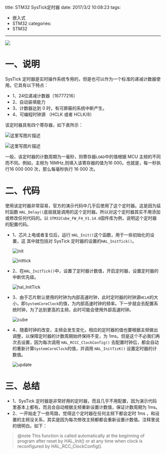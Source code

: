 title: STM32 SysTick定时器
date: 2017/3/2 10:08:23
tags:
- 嵌入式
- STM32
categories:
- STM32
---

![](http://od68ytlrn.bkt.clouddn.com/STM32%20SysTick.png)

<!-- more -->

# 一、说明

SysTick 定时器是实时操作系统专用的，但是也可以作为一个标准的递减计数器使用。它具有以下特点：

- 1、24位递减计数器（16777216）
- 2、自动装填能力
- 3、计数器达到 0 时，有可屏蔽的系统中断产生。
- 4、可编程时钟源 （HCLK 或者 HCLK/8）

该定时器具有四个寄存器，如下表所示：

![这里写图片描述](http://img.blog.csdn.net/20170302190239935?watermark/2/text/aHR0cDovL2Jsb2cuY3Nkbi5uZXQvdTAxMTMwMzQ0Mw==/font/5a6L5L2T/fontsize/400/fill/I0JBQkFCMA==/dissolve/70/gravity/SouthEast)

![这里写图片描述](http://img.blog.csdn.net/20170302190300373?watermark/2/text/aHR0cDovL2Jsb2cuY3Nkbi5uZXQvdTAxMTMwMzQ0Mw==/font/5a6L5L2T/fontsize/400/fill/I0JBQkFCMA==/dissolve/70/gravity/SouthEast)

一般，该定时器的计数周期为一毫秒，则寄存器`LOAD`中的值根据 MCU 主频的不同而不同。例如，主频为 16MHz,则填入该寄存器的值为16 000。也就是，每一秒执行16 000 000 次，那么每毫秒执行 16 000 次。

# 二、代码

使用该定时器非常容易，官方的演示代码中几乎后使用了这个定时器。这是因为延时函数 `HAL_Delay()`底层就是调用的这个定时器。所以对这个定时器其实不用添加或修改任何代码的。以 `STM32Cube_FW_F4_V1.14.0`固件库为例，说明这个定时器的配置代码。

- 1、芯片上电或者复位后，运行 `HAL_Init()`这个函数，用于一些初始化的设置，这 其中就包括对 SysTick 定时器的设置的`HAL_InitTick()`。

  ![init](http://img.blog.csdn.net/20170302190605046?watermark/2/text/aHR0cDovL2Jsb2cuY3Nkbi5uZXQvdTAxMTMwMzQ0Mw==/font/5a6L5L2T/fontsize/400/fill/I0JBQkFCMA==/dissolve/70/gravity/SouthEast)

  ![inittick](http://img.blog.csdn.net/20170302190616640?watermark/2/text/aHR0cDovL2Jsb2cuY3Nkbi5uZXQvdTAxMTMwMzQ0Mw==/font/5a6L5L2T/fontsize/400/fill/I0JBQkFCMA==/dissolve/70/gravity/SouthEast)

- 2、在`HAL_InitTick()`中，设置了定时器计数值，开启定时器，设置定时器的中断优先级。

  ![hal_InitTick](http://img.blog.csdn.net/20170302190814373?watermark/2/text/aHR0cDovL2Jsb2cuY3Nkbi5uZXQvdTAxMTMwMzQ0Mw==/font/5a6L5L2T/fontsize/400/fill/I0JBQkFCMA==/dissolve/70/gravity/SouthEast)


- 3、由于芯片默认使用的时钟为内部高速时钟，此时定时器的时钟源`HCLK`的大小，即`SystemCoreClock`的值，为内部高速时钟的频率。下一步就会去配置系统时钟，为了达到更高的主频，此时可能会使用外部高速时钟。

  ![cube](http://img.blog.csdn.net/20170302190850796?watermark/2/text/aHR0cDovL2Jsb2cuY3Nkbi5uZXQvdTAxMTMwMzQ0Mw==/font/5a6L5L2T/fontsize/400/fill/I0JBQkFCMA==/dissolve/70/gravity/SouthEast)

- 4、随着时钟的改变，主频会发生变化，相应的定时器的值也要根据主频做出调整，以保障定时器的计数周期始终保持不变，为 1ms。但是这个不必我们再次去设置，因为每次调用 `HAL_RCCC_ClockConfig()` 去配置时钟后，都会自动的重新计算`SystemCoreClock`的值，并调用 `HAL_InitTicK()` 设置定时器的计数值。

  ![update](http://img.blog.csdn.net/20170302190906671?watermark/2/text/aHR0cDovL2Jsb2cuY3Nkbi5uZXQvdTAxMTMwMzQ0Mw==/font/5a6L5L2T/fontsize/400/fill/I0JBQkFCMA==/dissolve/70/gravity/SouthEast)

# 三、总结

- 1、SysTick 定时器是非常好用的定时器，而且几乎不用配置，因为演示代码里基本上都有。而且会自动根据主频重新设置计数值，保证计数周期为 1ms。
- 2、一开始走了一些弯路，觉得这个定时器在任何主频下都会定时 1ms ，和设置的主频没关系，其实是因为每次修改主频都都会重新设置计数值。注释里说的很明白。如下：
>@note This function is called  automatically at the beginning of program after reset by HAL_Init() or at any time when clock is reconfigured  by HAL_RCC_ClockConfig().

